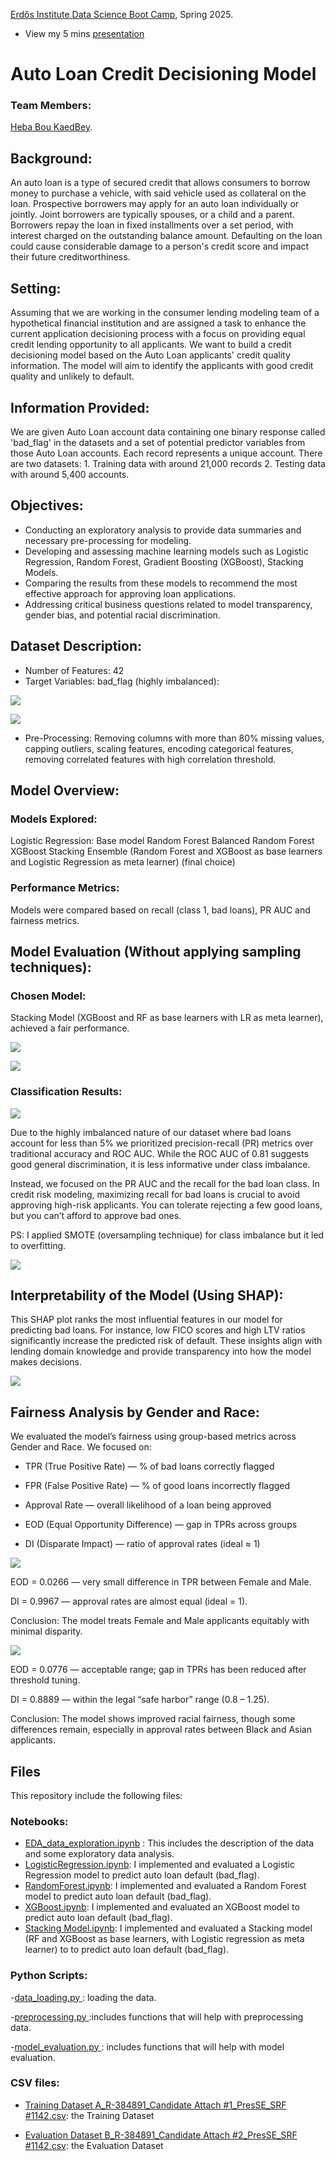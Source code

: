 

[Erdős Institute Data Science Boot Camp](https://github.com/TheErdosInstitute/data-science-spring-2025), Spring 2025.

- View my 5 mins [presentation](https://www.erdosinstitute.org/project-database/spring-2025/data-science-boot-camp/auto-loan-credit-decisioning-model)

<h1>Auto Loan Credit Decisioning Model</h1>

<h3>Team Members:</h3>

[Heba Bou KaedBey](https://github.com/hebabkb).

## Background:
An auto loan is a type of secured credit that allows consumers to borrow money to purchase a vehicle, with said vehicle used as collateral on the loan. Prospective borrowers may apply for an auto loan individually or jointly. Joint borrowers are typically spouses, or a child and a parent. Borrowers repay the loan in fixed installments over a set period, with interest charged on the outstanding balance amount. Defaulting on the loan could cause considerable damage to a person's credit score and impact their future creditworthiness.

## Setting:
Assuming that we are working in the consumer lending modeling team of a hypothetical financial institution and are assigned a task to enhance the current application decisioning process with a focus on providing equal credit lending opportunity to all applicants. We want to build a credit decisioning model based on the Auto Loan applicants' credit quality information. The model will aim to identify the applicants with good credit quality and unlikely to default.

## Information Provided:
We are given Auto Loan account data containing one binary response called 'bad_flag' in the datasets and a set of potential predictor variables from those Auto Loan accounts. Each record represents a unique account. There are two datasets: 1. Training data with around 21,000 records 2. Testing data with around 5,400 accounts.

## Objectives:
- Conducting an exploratory analysis to provide data summaries and necessary pre-processing for modeling.
- Developing and assessing machine learning models such as Logistic Regression, Random Forest, Gradient Boosting (XGBoost), Stacking Models.
- Comparing the results from these models to recommend the most effective approach for approving loan applications.
- Addressing critical business questions related to model transparency, gender bias, and potential racial discrimination.

## Dataset Description: 

- Number of Features: 42
- Target Variables: bad\_flag (highly imbalanced):


![](https://github.com/hebabkb/AutoLoanCreditDecisioningModel/blob/main/Presentation%20Images/download-1.png)

![](https://github.com/hebabkb/AutoLoanCreditDecisioningModel/blob/main/Presentation%20Images/download.png)

- Pre-Processing: Removing columns with more than 80% missing values, capping outliers, scaling features, encoding categorical features, removing correlated features with high correlation threshold.

## Model Overview:

### Models Explored: 

Logistic Regression: Base model
Random Forest
Balanced Random Forest
XGBoost
Stacking Ensemble (Random Forest and XGBoost as base learners and Logistic Regression as meta learner) (final choice)


### Performance Metrics:

Models were compared based on recall (class 1, bad loans), PR AUC and fairness metrics.

## Model Evaluation (Without applying sampling techniques):

### Chosen Model: 
Stacking Model (XGBoost and RF as base learners with LR as meta learner), achieved a fair performance.



![](https://github.com/hebabkb/AutoLoanCreditDecisioningModel/blob/main/Presentation%20Images/download-5.png)

![](https://github.com/hebabkb/AutoLoanCreditDecisioningModel/blob/main/Presentation%20Images/download-3.png)

### Classification Results: 

![](https://github.com/hebabkb/AutoLoanCreditDecisioningModel/blob/main/Presentation%20Images/Screen%20Shot%202025-04-23%20at%204.58.17%20PM.png)

Due to the highly imbalanced nature of our dataset where bad loans account for less than 5\% we prioritized precision-recall (PR) metrics over traditional accuracy and ROC AUC. While the ROC AUC of 0.81 suggests good general discrimination, it is less informative under class imbalance.

Instead, we focused on the PR AUC and the recall for the bad loan class. In credit risk modeling, maximizing recall for bad loans is crucial to avoid approving high-risk applicants.
You can tolerate rejecting a few good loans, but you can’t afford to approve bad ones.


PS: I applied SMOTE (oversampling technique) for class imbalance but it led to overfitting. 

![](https://github.com/hebabkb/AutoLoanCreditDecisioningModel/blob/main/Presentation%20Images/download-4.png)

## Interpretability of the Model (Using SHAP):

This SHAP plot ranks the most influential features in our model for predicting bad loans. For instance, low FICO scores and high LTV ratios significantly increase the predicted risk of default. These insights align with lending domain knowledge and provide transparency into how the model makes decisions. 

![](https://github.com/hebabkb/AutoLoanCreditDecisioningModel/blob/main/Presentation%20Images/download-2.png)

## Fairness Analysis by Gender and Race:

We evaluated the model’s fairness using group-based metrics across Gender and Race. We focused on:

- TPR (True Positive Rate) — % of bad loans correctly flagged

- FPR (False Positive Rate) — % of good loans incorrectly flagged

- Approval Rate — overall likelihood of a loan being approved

- EOD (Equal Opportunity Difference) — gap in TPRs across groups

- DI (Disparate Impact) — ratio of approval rates (ideal ≈ 1)

![](https://github.com/hebabkb/AutoLoanCreditDecisioningModel/blob/main/Presentation%20Images/output%20(1).png)

EOD = 0.0266 — very small difference in TPR between Female and Male.

DI = 0.9967 — approval rates are almost equal (ideal = 1).

Conclusion: The model treats Female and Male applicants equitably with minimal disparity.

![](https://github.com/hebabkb/AutoLoanCreditDecisioningModel/blob/main/Presentation%20Images/output.png)

EOD = 0.0776 — acceptable range; gap in TPRs has been reduced after threshold tuning.

DI = 0.8889 — within the legal “safe harbor” range (0.8 – 1.25).

Conclusion: The model shows improved racial fairness, though some differences remain, especially in approval rates between Black and Asian applicants.

## Files 

This repository include the following files:

### Notebooks:
- [EDA_data_exploration.ipynb](https://github.com/hebabkb/AutoLoanCreditDecisioningModel/blob/main/EDA_data_exploration.ipynb) : This includes the description of the data and some exploratory data analysis.
- [LogisticRegression.ipynb](https://github.com/hebabkb/AutoLoanCreditDecisioningModel/blob/main/Models/LogisticRegression.ipynb): I implemented and evaluated a Logistic Regression model to predict auto loan default (bad_flag).
- [RandomForest.ipynb](https://github.com/hebabkb/AutoLoanCreditDecisioningModel/blob/main/Models/RandomForest.ipynb): I implemented and evaluated a Random Forest model to predict auto loan default (bad_flag).
- [XGBoost.ipynb](https://github.com/hebabkb/AutoLoanCreditDecisioningModel/blob/main/Models/XGBoost.ipynb): I implemented and evaluated an XGBoost model to predict auto loan default (bad_flag).
- [Stacking Model.ipynb](https://github.com/hebabkb/AutoLoanCreditDecisioningModel/blob/main/Chosen%20Model%20%2BFairness%20and%20interpretability/Stacking%20Model.ipynb): I implemented and evaluated a Stacking model (RF and XGBoost as base learners, with Logistic regression as meta learner) to to predict auto loan default (bad_flag).


### Python Scripts:
-[data_loading.py
](https://github.com/hebabkb/AutoLoanCreditDecisioningModel/blob/main/data_loading.py): loading the data.

-[preprocessing.py
](https://github.com/hebabkb/AutoLoanCreditDecisioningModel/blob/main/preprocessing.py):includes functions that will help with preprocessing data.

-[model_evaluation.py
](https://github.com/hebabkb/AutoLoanCreditDecisioningModel/blob/main/model_evaluation.py): includes functions that will help with model evaluation.

### CSV files:

- [Training Dataset A_R-384891_Candidate Attach #1_PresSE_SRF #1142.csv](https://github.com/hebabkb/AutoLoanCreditDecisioningModel/blob/main/Data/Training%20Dataset%20A_R-384891_Candidate%20Attach%20%231_PresSE_SRF%20%231142.csv): the Training Dataset 

- [Evaluation Dataset B_R-384891_Candidate Attach #2_PresSE_SRF #1142.csv](https://github.com/hebabkb/AutoLoanCreditDecisioningModel/blob/main/Data/Evaluation%20Dataset%20B_R-384891_Candidate%20Attach%20%232_PresSE_SRF%20%231142.csv): the Evaluation Dataset 







